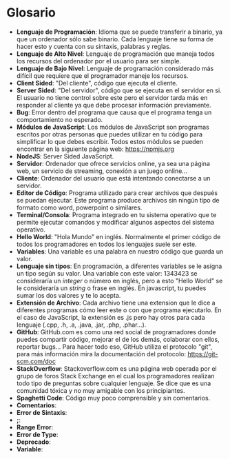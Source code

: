 # Glosario
- **Lenguaje de Programación**: Idioma que se puede transferir a binario, ya que un ordenador sólo sabe binario. Cada lenguaje tiene su forma de hacer esto y cuenta con su sintaxis, palabras y reglas.
- **Lenguaje de Alto Nivel**: Lenguaje de programación que maneja todos los recursos del ordenador por el usuario para ser simple.
- **Lenguaje de Bajo Nivel**: Lenguaje de programación considerado más difícil que requiere que el programador maneje los recursos.
- **Client Sided**: "Del cliente", código que ejecuta el cliente.
- **Server Sided**: "Del servidor", código que se ejecuta en el servidor en si. El usuario no tiene control sobre este pero el servidor tarda más en responder al cliente ya que debe procesar información previamente.
- **Bug**: Error dentro del programa que causa que el programa tenga un comportamiento no esperado.
- **Módulos de JavaScript**: Los módulos de JavaScript son programas escritos por otras personas que puedes utilizar en tu código para simplificar lo que debes escribir. Todos estos módulos se pueden encontrar en la siguiente página web: https://npmjs.org
- **NodeJS**: Server Sided JavaScript.
- **Servidor**: Ordenador que ofrece servicios online, ya sea una página web, un servicio de streaming, conexión a un juego online...
- **Cliente**: Ordenador del usuario que está intentando conectarse a un servidor.
- **Editor de Código**: Programa utilizado para crear archivos que después se puedan ejecutar. Este programa produce archivos sin ningún tipo de formato como word, powerpoint o similares.
- **Terminal/Consola**: Programa integrado en tu sistema operativo que te permite ejecutar comandos y modificar algunos aspectos del sistema operativo.
- **Hello World**: "Hola Mundo" en inglés. Normalmente el primer código de todos los programadores en todos los lenguajes suele ser este.
- **Variables**: Una variable es una palabra en nuestro código que guarda un valor.
- **Lenguaje sin tipos**: En programación, a diferentes variables se le asigna un tipo según su valor. Una variable con este valor: 1343423 se consideraría un *integer* o número en inglés, pero a esto "Hello World" se le consideraría un *string* o frase en inglés. En javascript, tu puedes sumar los dos valores y te lo acepta.
- **Extensión de Archivo**: Cada archivo tiene una extension que le dice a diferentes programas cómo leer este o con que programa ejecutarlo. En el caso de JavaScript, la extensión es .js pero hay otros para cada lenguaje (.cpp, .h, .a, .java, .jar, .php, .phar...).
- **GitHub**: GitHub.com es como una red social de programadores donde puedes compartir código, mejorar el de los demás, colaborar con ellos, reportar bugs... Para hacer todo eso, GitHub utiliza el protocolo "git", para más información mira la documentación del protocolo: https://git-scm.com/doc
- **StackOverflow**: Stackoverflow.com es una página web operada por el grupo de foros Stack Exchange en el cual los programadores realizan todo tipo de preguntas sobre cualquier lenguaje. Se dice que es una comunidad tóxica y no muy amigable con los principiantes. 
- **Spaghetti Code**: Código muy poco comprensible y sin comentarios.
- **Comentarios**:
- **Error de Sintaxis**:
- **;**:
- **Range Error**:
- **Error de Type**:
- **Deprecado**:
- **Variable**:
